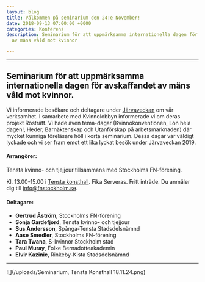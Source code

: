 ```yaml
---
layout: blog
title: Välkommen på seminarium den 24:e November!
date: 2018-09-13 07:00:00 +0000
categories: Konferens
description: Seminarium för att uppmärksamma internationella dagen för avskaffandet
  av mäns våld mot kvinnor

---
```

***

## Seminarium för att uppmärksamma internationella dagen för avskaffandet av mäns våld mot kvinnor.

Vi informerade besökare och deltagare under [Järvaveckan](http://jarvaveckan.se/) om vår verksamhet. I samarbete med Kvinnolobbyn informerade vi om deras projekt Rösträtt. Vi hade även tema-dagar (Kvinnokonventionen, Lön hela dagen!, Heder, Barnäktenskap och Utanförskap på arbetsmarknaden) där mycket kunniga föreläsare höll i korta seminarium. Dessa dagar var väldigt lyckade och vi ser fram emot ett lika lyckat besök under Järvaveckan 2019.

#### Arrangörer:

Tensta kvinno- och tjejjour tillsammans med Stockholms FN-förening.

Kl. 13.00-15.00 i [Tensta konsthall](https://www.google.se/maps?q=Tensta+konsthall&um=1&ie=UTF-8&sa=X&ved=0ahUKEwjqxqfwiejeAhWGtYsKHdqeCAoQ_AUIDygC "Tensta konsthall"). Fika Serveras. Fritt inträde. Du anmäler dig till info@fnstockholm.se.

#### Deltagare:

* **Gertrud Åström**, Stockholms FN-förening
* **Sonja Gardefjord**, Tensta kvinno- och tjejjour
* **Sus Andersson**, Spånga-Tensta Stadsdelsnämnd
* **Aase Smedler**, Stockholms FN-förening
* **Tara Twana**, S-kvinnor Stockholm stad
* **Paul Muray**, Folke Bernadotteakademin
* **Elvir Kazinic**, Rinkeby-Kista Stadsdelsnämnd

***

![](/uploads/Seminarium, Tensta Konsthall 18.11.24.png)